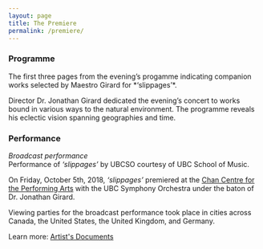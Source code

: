 ```yaml
---
layout: page
title: The Premiere
permalink: /premiere/
---
```



### Programme

<div id="ubcOpenCollectionsWidgetDisplay">
<script id="ubcOpenCollectionsWidget"
src="https://open.library.ubc.ca/staticfile/build/embed/item.js"
data-item="1.0389943"
data-collection="specialp"
data-metadata="false"
data-width=""
data-media="0"
async >
</script>
</div>
The first three pages from the evening’s progamme indicating companion works selected by Maestro Girard for *‘slippages’*.

Director Dr. Jonathan Girard dedicated the evening’s concert to works bound in various ways to the natural environment. The programme reveals his eclectic vision spanning geographies and time.

### Performance

*Broadcast performance*  
Performance of *‘slippages’*  by UBCSO courtesy of UBC School of Music.

On Friday, October 5th, 2018, *‘slippages’*  premiered at the [Chan Centre for the Performing Arts](https://en.wikipedia.org/wiki/Chan_Centre_for_the_Performing_Arts) with the UBC Symphony Orchestra under the baton of Dr. Jonathan Girard.


Viewing parties for the broadcast performance took place in cities across Canada, the United States, the United Kingdom, and Germany.

Learn more: [Artist's Documents](https://egrguric.github.io/slippages/artistdocuments)
